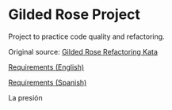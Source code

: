 # Gilded Rose Project
Project to practice code quality and refactoring.

Original source: [Gilded Rose Refactoring Kata](https://github.com/emilybache/GildedRose-Refactoring-Kata/tree/main)

[Requirements (English)](https://github.com/emilybache/GildedRose-Refactoring-Kata/blob/main/GildedRoseRequirements.md)

[Requirements (Spanish)](https://github.com/emilybache/GildedRose-Refactoring-Kata/blob/main/GildedRoseRequirements_es.md)


La presión

